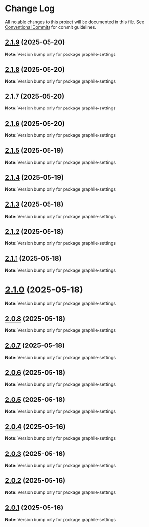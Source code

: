 # Change Log

All notable changes to this project will be documented in this file.
See [Conventional Commits](https://conventionalcommits.org) for commit guidelines.

## [2.1.9](https://github.com/launchql/launchql/compare/graphile-settings@2.1.8...graphile-settings@2.1.9) (2025-05-20)

**Note:** Version bump only for package graphile-settings





## [2.1.8](https://github.com/launchql/launchql/compare/graphile-settings@2.1.7...graphile-settings@2.1.8) (2025-05-20)

**Note:** Version bump only for package graphile-settings





## 2.1.7 (2025-05-20)

**Note:** Version bump only for package graphile-settings





## [2.1.6](https://github.com/launchql/launchql/compare/graphile-settings@2.1.5...graphile-settings@2.1.6) (2025-05-20)

**Note:** Version bump only for package graphile-settings





## [2.1.5](https://github.com/launchql/launchql/compare/graphile-settings@2.1.4...graphile-settings@2.1.5) (2025-05-19)

**Note:** Version bump only for package graphile-settings





## [2.1.4](https://github.com/launchql/launchql/compare/graphile-settings@2.1.3...graphile-settings@2.1.4) (2025-05-19)

**Note:** Version bump only for package graphile-settings





## [2.1.3](https://github.com/launchql/launchql/compare/graphile-settings@2.1.2...graphile-settings@2.1.3) (2025-05-18)

**Note:** Version bump only for package graphile-settings





## [2.1.2](https://github.com/launchql/launchql/compare/graphile-settings@2.1.1...graphile-settings@2.1.2) (2025-05-18)

**Note:** Version bump only for package graphile-settings





## [2.1.1](https://github.com/launchql/launchql/compare/graphile-settings@2.1.0...graphile-settings@2.1.1) (2025-05-18)

**Note:** Version bump only for package graphile-settings





# [2.1.0](https://github.com/launchql/launchql/compare/graphile-settings@2.0.8...graphile-settings@2.1.0) (2025-05-18)

**Note:** Version bump only for package graphile-settings





## [2.0.8](https://github.com/launchql/launchql/compare/graphile-settings@2.0.7...graphile-settings@2.0.8) (2025-05-18)

**Note:** Version bump only for package graphile-settings





## [2.0.7](https://github.com/launchql/launchql/compare/graphile-settings@2.0.6...graphile-settings@2.0.7) (2025-05-18)

**Note:** Version bump only for package graphile-settings





## [2.0.6](https://github.com/launchql/launchql/compare/graphile-settings@2.0.5...graphile-settings@2.0.6) (2025-05-18)

**Note:** Version bump only for package graphile-settings





## [2.0.5](https://github.com/launchql/launchql/compare/graphile-settings@2.0.4...graphile-settings@2.0.5) (2025-05-18)

**Note:** Version bump only for package graphile-settings





## [2.0.4](https://github.com/launchql/launchql/compare/graphile-settings@2.0.3...graphile-settings@2.0.4) (2025-05-16)

**Note:** Version bump only for package graphile-settings





## [2.0.3](https://github.com/launchql/launchql/compare/graphile-settings@2.0.2...graphile-settings@2.0.3) (2025-05-16)

**Note:** Version bump only for package graphile-settings





## [2.0.2](https://github.com/launchql/launchql/compare/graphile-settings@2.0.1...graphile-settings@2.0.2) (2025-05-16)

**Note:** Version bump only for package graphile-settings





## [2.0.1](https://github.com/launchql/launchql/compare/graphile-settings@1.1.3...graphile-settings@2.0.1) (2025-05-16)

**Note:** Version bump only for package graphile-settings
